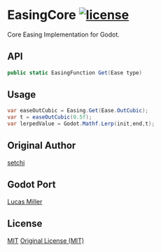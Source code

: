 # EasingCore [![license](https://img.shields.io/badge/license-MIT-green.svg?style=flat)](https://github.com/rust-lucas/EasingCoreGodot/blob/master/LICENSE)
Core Easing Implementation for Godot.

## API
```csharp
public static EasingFunction Get(Ease type)
```

## Usage
```csharp
var easeOutCubic = Easing.Get(Ease.OutCubic);
var t = easeOutCubic(0.5f);
var lerpedValue = Godot.Mathf.Lerp(init,end,t);
```

## Original Author
[setchi](https://github.com/setchi)

## Godot Port
[Lucas Miller](https://github.com/rust-lucas/)

## License
[MIT](https://github.com/rust-lucas/EasingCoreGodot/blob/master/LICENSE)
[Original License (MIT)](https://github.com/setchi/EasingCore/blob/master/LICENSE)
